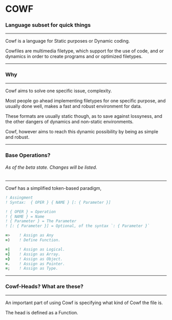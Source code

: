 # COWF
### Language subset for quick things
---

Cowf is a language for Static purposes or Dynamic coding.

Cowfiles are multimedia filetype, which support for the use of code, and or dynamics in order to create programs and or optimized filetypes.

---

### Why

---

Cowf aims to solve one specific issue, complexity.

Most people go ahead implementing filetypes for one specific purpose, and usually done well, makes a fast and robust environment for data.

These formats are usually static though, as to save against lossyness, and the other dangers of dynamics and non-static environments.

Cowf, however aims to reach this dynamic possibility by being as simple and robust.

---

### Base Operations?
###### As of the beta state. Changes will be listed.

---

Cowf has a simplified token-based paradigm,

```fortran
! Assingment
! Syntax:  { OPER } { NAME } [: { Parameter }]

! { OPER } = Operation
! { NAME } = Name
! { Parameter } = The Parameter
! [: { Parameter }] = Optional, of the syntax `: { Parameter }`

=>    ! Assign as Any
=)    ! Define Function.

=|    ! Assign as Logical.
=]    ! Assign as Array.
=}    ! Assign as Object.
=.    ! Assign as Pointer.
=;    ! Assign as Type.
```

---

### Cowf-Heads? What are these?

---

An important part of using Cowf is specifying what kind of Cowf the file is.

The head is defined as a Function.